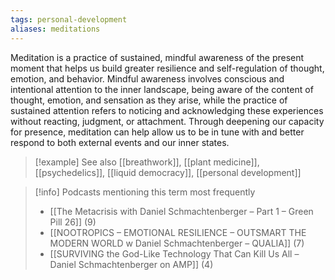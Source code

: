 ```yaml
---
tags: personal-development
aliases: meditations
---
```


Meditation is a practice of sustained, mindful awareness of the present moment that helps us build greater resilience and self-regulation of thought, emotion, and behavior. Mindful awareness involves conscious and intentional attention to the inner landscape, being aware of the content of thought, emotion, and sensation as they arise, while the practice of sustained attention refers to noticing and acknowledging these experiences without reacting, judgment, or attachment. Through deepening our capacity for presence, meditation can help allow us to be in tune with and better respond to both external events and our inner states.

> [!example] See also
> [[breathwork]], [[plant medicine]], [[psychedelics]], [[liquid democracy]], [[personal development]]

> [!info] Podcasts mentioning this term most frequently
> * [[The Metacrisis with Daniel Schmachtenberger – Part 1 – Green Pill 26]] (9)
> * [[NOOTROPICS – EMOTIONAL RESILIENCE – OUTSMART THE MODERN WORLD w  Daniel Schmachtenberger – QUALIA]] (7)
> * [[SURVIVING the God-Like Technology That Can Kill Us All – Daniel Schmachtenberger on AMP]] (4)